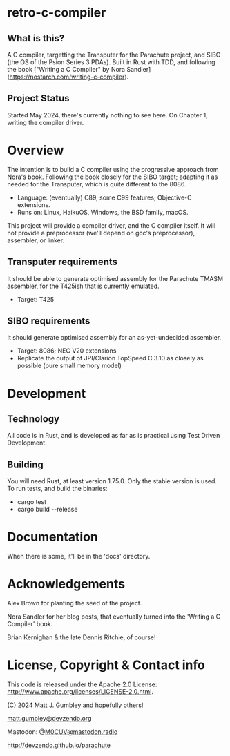 # retro-c-compiler

## What is this?
A C compiler, targetting the Transputer for the Parachute project, and SIBO (the
OS of the Psion Series 3 PDAs). Built in Rust with TDD, and following the book
["Writing a C Compiler" by Nora Sandler]
(https://nostarch.com/writing-c-compiler).

## Project Status
Started May 2024, there's currently nothing to see here.
On Chapter 1, writing the compiler driver.

# Overview
The intention is to build a C compiler using the progressive approach from
Nora's book. Following the book closely for the SIBO target; adapting it as
needed for the Transputer, which is quite different to the 8086.

* Language: (eventually) C89, some C99 features; Objective-C extensions.
* Runs on: Linux, HaikuOS, Windows, the BSD family, macOS.

This project will provide a compiler driver, and the C compiler itself. It will
not provide a preprocessor (we'll depend on gcc's preprocessor), assembler, or
linker.

## Transputer requirements
It should be able to generate optimised assembly for the Parachute
TMASM assembler, for the T425ish that is currently emulated.
* Target: T425

## SIBO requirements
It should generate optimised assembly for an as-yet-undecided assembler.
* Target: 8086; NEC V20 extensions
* Replicate the output of JPI/Clarion TopSpeed C 3.10 as closely as possible
  (pure small memory model)


# Development

## Technology
All code is in Rust, and is developed as far as is practical using Test Driven
Development.

## Building
You will need Rust, at least version 1.75.0. Only the stable version is used.
To run tests, and build the binaries:

* cargo test
* cargo build --release


# Documentation
When there is some, it'll be in the 'docs' directory.


# Acknowledgements
Alex Brown for planting the seed of the project.

Nora Sandler for her blog posts, that eventually turned into the 'Writing a C
Compiler' book.

Brian Kernighan & the late Dennis Ritchie, of course!


# License, Copyright & Contact info
This code is released under the Apache 2.0 License: http://www.apache.org/licenses/LICENSE-2.0.html.

(C) 2024 Matt J. Gumbley and hopefully others!

matt.gumbley@devzendo.org

Mastodon: @M0CUV@mastodon.radio

http://devzendo.github.io/parachute


